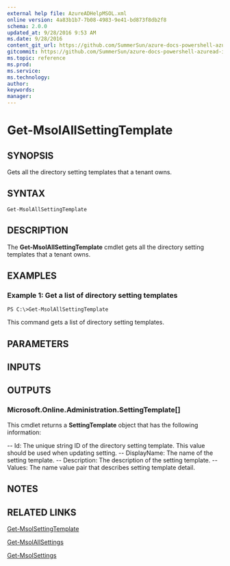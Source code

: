 ```yaml
---
external help file: AzureADHelpMSOL.xml
online version: 4a83b1b7-7b08-4983-9e41-bd873f8db2f8
schema: 2.0.0
updated_at: 9/28/2016 9:53 AM
ms.date: 9/28/2016
content_git_url: https://github.com/SummerSun/azure-docs-powershell-azuread-int/blob/master/Azure%20AD%20Cmdlets/AzureAD/v1.0/Get-MsolAllSettingTemplate.md
gitcommit: https://github.com/SummerSun/azure-docs-powershell-azuread-int/blob/aa68880375be962d5646d6d763347021b391b5c6/Azure%20AD%20Cmdlets/AzureAD/v1.0/Get-MsolAllSettingTemplate.md
ms.topic: reference
ms.prod: 
ms.service: 
ms.technology: 
author: 
keywords: 
manager: 
---
```


# Get-MsolAllSettingTemplate

## SYNOPSIS
Gets all the directory setting templates that a tenant owns.

## SYNTAX

```
Get-MsolAllSettingTemplate
```

## DESCRIPTION
The **Get-MsolAllSettingTemplate** cmdlet gets all the directory setting templates that a tenant owns.

## EXAMPLES

### Example 1: Get a list of directory setting templates
```
PS C:\>Get-MsolAllSettingTemplate
```

This command gets a list of directory setting templates.

## PARAMETERS

## INPUTS

## OUTPUTS

### Microsoft.Online.Administration.SettingTemplate[]
This cmdlet returns a **SettingTemplate** object that has the following information: 

-- Id: The unique string ID of the directory setting template.
This value should be used when updating setting. 
-- DisplayName: The name of the setting template. 
-- Description: The description of the setting template. 
-- Values: The name value pair that describes setting template detail.

## NOTES

## RELATED LINKS

[Get-MsolSettingTemplate](4a83b1b7-7b08-4983-9e41-bd873f8db2f8)

[Get-MsolAllSettings](4955285a-6fe5-46e2-affc-8b1798ae8f2a)

[Get-MsolSettings](22a5d63b-5386-4137-965f-e5cf5696dde5)

